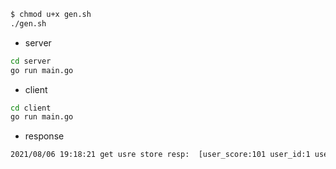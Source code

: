 ```bash
$ chmod u+x gen.sh                     
./gen.sh
```
+ server
```bash
cd server
go run main.go
```
+ client
```bash
cd client
go run main.go
```

+ response
``` bash
2021/08/06 19:18:21 get usre store resp:  [user_score:101 user_id:1 user_score:102 user_id:2 user_score:103 user_id:3 user_score:104 user_id:4 user_score:105 user_id:5 user_score:106]
```